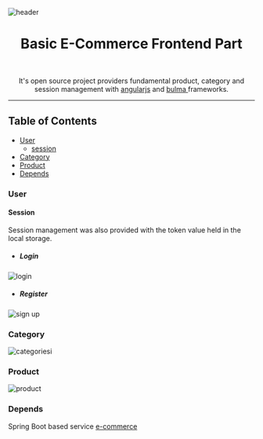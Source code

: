 ![header](https://user-images.githubusercontent.com/16848490/37684316-bad432e6-2ca0-11e8-85e9-52ee349e5d2a.png)


<h1 align="center"> Basic E-Commerce Frontend Part </h1> <br>
<p align="center">
It's open source project providers fundamental product, category and session management with <a href="https://angularjs.org/" target="_blank">angularjs</a> and <a href="https://bulma.io/" target="_blank">bulma </a> frameworks.
  
---
</p>

## Table of Contents

- [User](https://github.com/yusufcakal/e-commerce-front#user)
  + [session](https://github.com/yusufcakal/e-commerce#session)
- [Category](https://github.com/yusufcakal/e-commerce-front#category)
- [Product](https://github.com/yusufcakal/e-commerce-front#product)
- [Depends](https://github.com/yusufcakal/e-commerce-front#depends)


### User
#### Session
Session management was also provided with the token value held in the local storage.

 - ##### Login
![login](https://user-images.githubusercontent.com/16848490/37685050-149cc25a-2ca3-11e8-99a9-1b07993ac4e1.PNG)
 - ##### Register
![sign up](https://user-images.githubusercontent.com/16848490/37685067-27f48022-2ca3-11e8-844b-f513cbd7e63c.PNG)

### Category

![categoriesi](https://user-images.githubusercontent.com/16848490/37766255-7a018510-2dd7-11e8-9dae-a30f17335b4c.PNG)


### Product

![product](https://user-images.githubusercontent.com/16848490/37879773-98153496-3086-11e8-850d-6bf8a0ff68c4.PNG)

### Depends

Spring Boot based service <a href="https://github.com/yusufcakal/e-commerce" target="_blank">e-commerce</a>  
